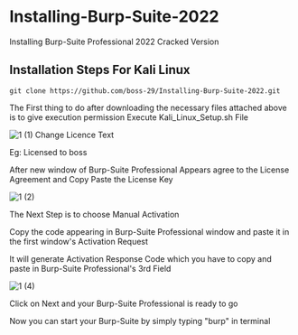 # Installing-Burp-Suite-2022
Installing Burp-Suite Professional 2022 Cracked Version
## Installation Steps For Kali Linux
```
git clone https://github.com/boss-29/Installing-Burp-Suite-2022.git
```

The First thing to do after downloading the necessary files attached above is to give execution permission
Execute Kali_Linux_Setup.sh File

![1 (1)](https://user-images.githubusercontent.com/96311735/208495182-0e9eebb9-de6e-4a55-8129-fe506d3810c9.png)
Change Licence Text

Eg: Licensed to boss

After new window of Burp-Suite Professional Appears agree to the License Agreement and Copy Paste the License Key

![1 (2)](https://user-images.githubusercontent.com/96311735/208496896-9ea3348c-df60-4ccb-93f1-3c6b2e55345a.png)

The Next Step is to choose Manual Activation

Copy the code appearing in Burp-Suite Professional window and paste it in the first window's Activation Request

It will generate Activation Response Code which you have to copy and paste in Burp-Suite Professional's 3rd Field

![1 (4)](https://user-images.githubusercontent.com/96311735/208497616-82773904-772b-4d79-a3a6-4fe511157809.png)

Click on Next and your Burp-Suite Professional is ready to go

Now you can start your Burp-Suite by simply typing "burp" in terminal
